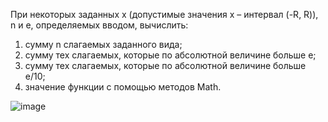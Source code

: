 При некоторых заданных x (допустимые значения x – интервал (-R, R)), n и e, определяемых
вводом, вычислить:
1) сумму n слагаемых заданного вида;
2) сумму тех слагаемых, которые по абсолютной величине больше e;
3) сумму тех слагаемых, которые по абсолютной величине больше e/10;
4) значение функции с помощью методов Math.

![image](https://user-images.githubusercontent.com/58388133/138164682-78219e84-6b21-49db-8a95-22c5701bd362.png)
